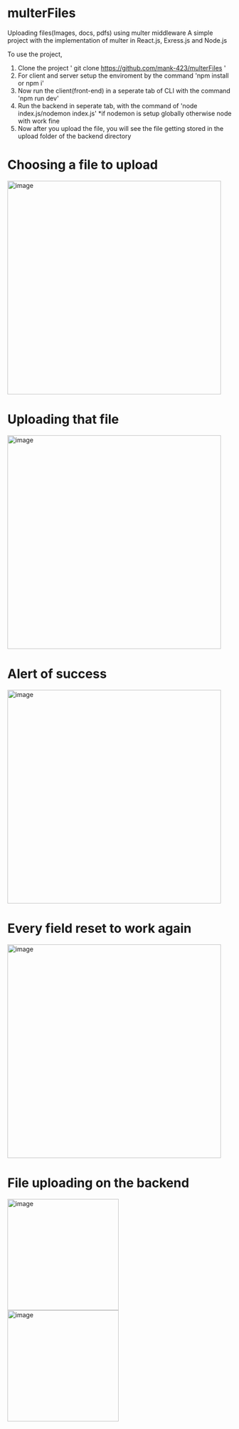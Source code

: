 # multerFiles
Uploading files(Images, docs, pdfs) using multer middleware
A simple project with the implementation of multer in React.js, Exress.js and Node.js

To use the project,
1. Clone the project ' git clone https://github.com/mank-423/multerFiles '
2. For client and server setup the enviroment by the command 'npm install or npm i'
3. Now run the client(front-end) in a seperate tab of CLI with the command 'npm run dev'
4. Run the backend in seperate tab, with the command of 'node index.js/nodemon index.js' *if nodemon is setup globally otherwise node with work fine
5. Now after you upload the file, you will see the file getting stored in the upload folder of the backend directory


<h1>Choosing a file to upload</h1>
<img width="480" alt="image" src="https://github.com/mank-423/multerFiles/assets/96490105/8809f623-6d14-46b5-a27a-74954bc14a4a">

<h1>Uploading that file</h1>
<img width="480" alt="image" src="https://github.com/mank-423/multerFiles/assets/96490105/396b3741-28cf-4dc5-ba2b-3ceaae6285df">

<h1>Alert of success</h1>
<img width="480" alt="image" src="https://github.com/mank-423/multerFiles/assets/96490105/645e7aee-c0ca-493c-8840-dc52f387be00">

<h1>Every field reset to work again</h1>
<img width="480" alt="image" src="https://github.com/mank-423/multerFiles/assets/96490105/7982e911-5836-4abe-bdd9-c682ee79a959">

<h1>File uploading on the backend</h1>
<img width="250" alt="image" src="https://github.com/mank-423/multerFiles/assets/96490105/19024801-62a9-42d2-8c82-0ad0447610a5">
<br>
<img width="250" alt="image" src="https://github.com/mank-423/multerFiles/assets/96490105/ac84c9d4-8bb3-4832-a5e2-4c21f733ba40">
